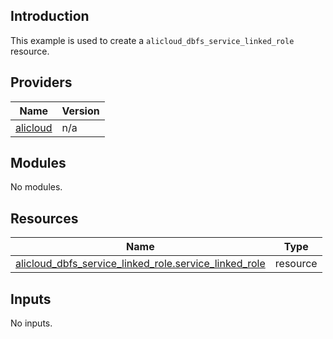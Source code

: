 <!-- BEGIN_TF_DOCS -->
## Introduction

This example is used to create a `alicloud_dbfs_service_linked_role` resource.

## Providers

| Name | Version |
|------|---------|
| <a name="provider_alicloud"></a> [alicloud](#provider\_alicloud) | n/a |

## Modules

No modules.

## Resources

| Name | Type |
|------|------|
| [alicloud_dbfs_service_linked_role.service_linked_role](https://registry.terraform.io/providers/aliyun/alicloud/latest/docs/resources/dbfs_service_linked_role) | resource |

## Inputs

No inputs.
<!-- END_TF_DOCS -->    